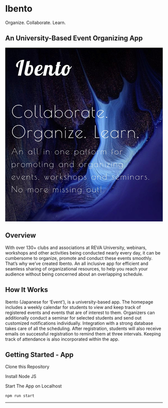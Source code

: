 # Ibento

Organize. Collaborate. Learn.

## An University-Based Event Organizing App

![](https://github.com/SanjanaShivakumar/Ibento/blob/master/ReadMe-files/FrontPage.jpg)

## Overview


With over 130+ clubs and associations at REVA University, webinars, workshops and other activities being conducted nearly every day, it can be cumbersome to organize, promote and conduct these events smoothly. That’s why we’ve created Ibento. An all inclusive app for efficient and seamless sharing of organizational resources, to help you reach your audience without being concerned about an overlapping schedule. 


## How It Works

Ibento (Japanese for ‘Event’), is a university-based app. The homepage includes a weekly calendar for students to view and keep track of registered events and events that are of interest to them. Organizers can additionally conduct a seminar for selected students and send out customized notifications individually. Integration with a strong database takes care of all the scheduling. After registration, students will also receive emails on successful registration to remind them at three intervals. Keeping track of attendance is also incorporated within the app.

## Getting Started - App

Clone this Repository

Install Node JS

Start The App on Localhost
```node
npm run start
```
---

